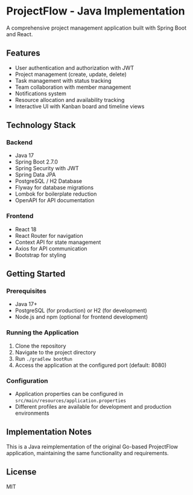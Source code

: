 # ProjectFlow - Java Implementation

A comprehensive project management application built with Spring Boot and React.

## Features

- User authentication and authorization with JWT
- Project management (create, update, delete)
- Task management with status tracking
- Team collaboration with member management
- Notifications system
- Resource allocation and availability tracking
- Interactive UI with Kanban board and timeline views

## Technology Stack

### Backend
- Java 17
- Spring Boot 2.7.0
- Spring Security with JWT
- Spring Data JPA
- PostgreSQL / H2 Database
- Flyway for database migrations
- Lombok for boilerplate reduction
- OpenAPI for API documentation

### Frontend
- React 18
- React Router for navigation
- Context API for state management
- Axios for API communication
- Bootstrap for styling

## Getting Started

### Prerequisites
- Java 17+
- PostgreSQL (for production) or H2 (for development)
- Node.js and npm (optional for frontend development)

### Running the Application
1. Clone the repository
2. Navigate to the project directory
3. Run `./gradlew bootRun`
4. Access the application at the configured port (default: 8080)

### Configuration
- Application properties can be configured in `src/main/resources/application.properties`
- Different profiles are available for development and production environments

## Implementation Notes
This is a Java reimplementation of the original Go-based ProjectFlow application, maintaining the same functionality and requirements.

## License
MIT
